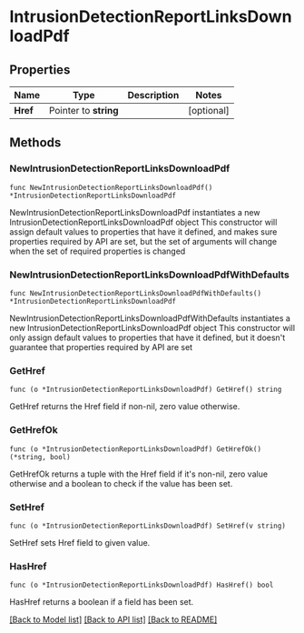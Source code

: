 # IntrusionDetectionReportLinksDownloadPdf

## Properties

Name | Type | Description | Notes
------------ | ------------- | ------------- | -------------
**Href** | Pointer to **string** |  | [optional] 

## Methods

### NewIntrusionDetectionReportLinksDownloadPdf

`func NewIntrusionDetectionReportLinksDownloadPdf() *IntrusionDetectionReportLinksDownloadPdf`

NewIntrusionDetectionReportLinksDownloadPdf instantiates a new IntrusionDetectionReportLinksDownloadPdf object
This constructor will assign default values to properties that have it defined,
and makes sure properties required by API are set, but the set of arguments
will change when the set of required properties is changed

### NewIntrusionDetectionReportLinksDownloadPdfWithDefaults

`func NewIntrusionDetectionReportLinksDownloadPdfWithDefaults() *IntrusionDetectionReportLinksDownloadPdf`

NewIntrusionDetectionReportLinksDownloadPdfWithDefaults instantiates a new IntrusionDetectionReportLinksDownloadPdf object
This constructor will only assign default values to properties that have it defined,
but it doesn't guarantee that properties required by API are set

### GetHref

`func (o *IntrusionDetectionReportLinksDownloadPdf) GetHref() string`

GetHref returns the Href field if non-nil, zero value otherwise.

### GetHrefOk

`func (o *IntrusionDetectionReportLinksDownloadPdf) GetHrefOk() (*string, bool)`

GetHrefOk returns a tuple with the Href field if it's non-nil, zero value otherwise
and a boolean to check if the value has been set.

### SetHref

`func (o *IntrusionDetectionReportLinksDownloadPdf) SetHref(v string)`

SetHref sets Href field to given value.

### HasHref

`func (o *IntrusionDetectionReportLinksDownloadPdf) HasHref() bool`

HasHref returns a boolean if a field has been set.


[[Back to Model list]](../README.md#documentation-for-models) [[Back to API list]](../README.md#documentation-for-api-endpoints) [[Back to README]](../README.md)


